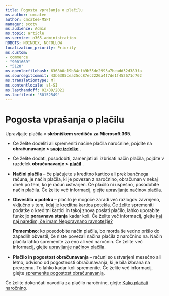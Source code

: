 ```yaml
---
title: Pogosta vprašanja o plačilu
ms.author: cmcatee
author: cmcatee-MSFT
manager: scotv
ms.audience: Admin
ms.topic: article
ms.service: o365-administration
ROBOTS: NOINDEX, NOFOLLOW
localization_priority: Priority
ms.custom:
- commerce
- "9001669"
- "5128"
ms.openlocfilehash: 6368b0c19b84cfb9b55de2993a7beadd32d383fa
ms.sourcegitcommit: 43b6305cea25cc87ec2226a4f7de1f452671d762
ms.translationtype: MT
ms.contentlocale: sl-SI
ms.lasthandoff: 02/09/2021
ms.locfileid: "50152549"
---
```

# <a name="payment-faq"></a>Pogosta vprašanja o plačilu

Upravljajte plačila v **skrbniškem središču za Microsoft 365**.

- Če želite dodeliti ali spremeniti načine plačila naročnine, pojdite na **obračunavanje > [svoje izdelke](https://go.microsoft.com/fwlink/p/?linkid=842054)** .
- Če želite dodati, posodobiti, zamenjati ali izbrisati način plačila, pojdite v razdelek **obračunavanje > [plačil](https://go.microsoft.com/fwlink/p/?linkid=2018806)** .

- **Načini plačila** – če plačujete s kreditno kartico ali prek bančnega računa, je način plačila, ki je povezan z naročnino, obračunan v nekaj dneh po tem, ko je račun ustvarjen. Če plačilo ni uspešno, posodobite način plačila. Če želite več informacij, glejte [upravljanje načinov plačila](https://docs.microsoft.com/microsoft-365/commerce/billing-and-payments/manage-payment-methods).

- **Obvestila o poteku** – plačilo je mogoče zaradi več razlogov zavrnjeno, vključno s tem, kdaj je kreditna kartica potekla. Če želite spremeniti podatke o kreditni kartici in takoj znova poslati plačilo, lahko uporabite funkcijo **poravnava stanja** kadar koli. Če želite več informacij, glejte [kaj naj naredim, če imam Neporavnano ravnotežje?](https://docs.microsoft.com/microsoft-365/commerce/billing-and-payments/pay-for-your-subscription#what-if-i-have-an-outstanding-balance)

    **Pomembno**: ko posodobite način plačila, bo morda še vedno prišlo do zapadlih obvestil, če niste povezali načina plačila z naročnino na. Način plačila lahko spremenite za eno ali več naročnin. Če želite več informacij, glejte [upravljanje načinov plačila](https://docs.microsoft.com/microsoft-365/commerce/billing-and-payments/manage-payment-methods).

- **Plačilo in pogostost obračunavanja** – računi so ustvarjeni mesečno ali letno, odvisno od pogostnosti obračunavanja, ki je bila izbrana na prevzemu. To lahko kadar koli spremenite. Če želite več informacij, glejte [spremenite pogostost obračunavanja](https://docs.microsoft.com/microsoft-365/commerce/billing-and-payments/change-payment-frequency).

Če želite dokončati navodila za plačilo naročnine, glejte [Kako plačati naročnino](https://docs.microsoft.com/microsoft-365/commerce/billing-and-payments/pay-for-your-subscription).
